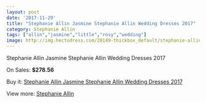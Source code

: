 ```yaml
---
layout: post
date: '2017-11-29'
title: "Stephanie Allin Jasmine Stephanie Allin Wedding Dresses 2017"
category: Stephanie Allin
tags: ["allin","jasmine","little","rosy","wedding"]
image: http://img.hectodress.com/20149-thickbox_default/stephanie-allin-jasmine-stephanie-allin-wedding-dresses-2013.jpg
---
```

Stephanie Allin Jasmine Stephanie Allin Wedding Dresses 2017

On Sales: **$278.56**
<a href="https://www.hectodress.com/stephanie-allin/9349-stephanie-allin-jasmine-stephanie-allin-wedding-dresses-2013.html"><amp-img layout="responsive" width="600" height="600" src="//img.hectodress.com/20149-thickbox_default/stephanie-allin-jasmine-stephanie-allin-wedding-dresses-2013.jpg" alt="Stephanie Allin Jasmine Stephanie Allin Wedding Dresses 2017 0" /></a>
<a href="https://www.hectodress.com/stephanie-allin/9349-stephanie-allin-jasmine-stephanie-allin-wedding-dresses-2013.html"><amp-img layout="responsive" width="600" height="600" src="//img.hectodress.com/20150-thickbox_default/stephanie-allin-jasmine-stephanie-allin-wedding-dresses-2013.jpg" alt="Stephanie Allin Jasmine Stephanie Allin Wedding Dresses 2017 1" /></a>

Buy it: [Stephanie Allin Jasmine Stephanie Allin Wedding Dresses 2017](https://www.hectodress.com/stephanie-allin/9349-stephanie-allin-jasmine-stephanie-allin-wedding-dresses-2013.html "Stephanie Allin Jasmine Stephanie Allin Wedding Dresses 2017")

View more: [Stephanie Allin](https://www.hectodress.com/154-stephanie-allin "Stephanie Allin")